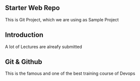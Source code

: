 ## Starter Web Repo

This is Git Project, which we are using as Sample Project

## Introduction

A lot of Lectures are alreafy submitted


## Git & Github

This is the famous and one of the best training course of Devops
